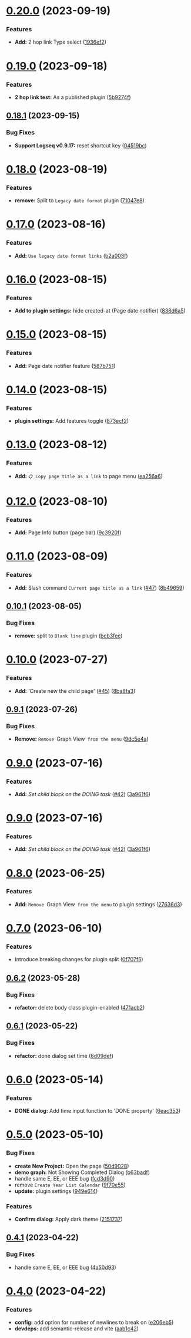 # [0.20.0](https://github.com/YU000jp/logseq-plugin-some-menu-extender/compare/v0.19.0...v0.20.0) (2023-09-19)


### Features

* **Add:** 2 hop link Type select ([1936ef2](https://github.com/YU000jp/logseq-plugin-some-menu-extender/commit/1936ef2522e87ee1cba17053161e8bdbe6292358))

# [0.19.0](https://github.com/YU000jp/logseq-plugin-some-menu-extender/compare/v0.18.1...v0.19.0) (2023-09-18)


### Features

* **2 hop link test:** As a published plugin ([5b9274f](https://github.com/YU000jp/logseq-plugin-some-menu-extender/commit/5b9274f8b956858aeac8bf5ddf35f1dc3039b666))

## [0.18.1](https://github.com/YU000jp/logseq-plugin-some-menu-extender/compare/v0.18.0...v0.18.1) (2023-09-15)


### Bug Fixes

* **Support Logseq v0.9.17:** reset shortcut key ([04519bc](https://github.com/YU000jp/logseq-plugin-some-menu-extender/commit/04519bc109df8f9f851946bd0e3d105a1b49e528))

# [0.18.0](https://github.com/YU000jp/logseq-plugin-some-menu-extender/compare/v0.17.0...v0.18.0) (2023-08-19)


### Features

* **remove:** Split to `Legacy date format` plugin ([71047e8](https://github.com/YU000jp/logseq-plugin-some-menu-extender/commit/71047e8c2b73ce1b65fa460380173f58a2e43df0))

# [0.17.0](https://github.com/YU000jp/logseq-plugin-some-menu-extender/compare/v0.16.0...v0.17.0) (2023-08-16)


### Features

* **Add:** `Use legacy date format links` ([b2a003f](https://github.com/YU000jp/logseq-plugin-some-menu-extender/commit/b2a003febfd2ab097c4dfb4b9befdc068b9ae77e))

# [0.16.0](https://github.com/YU000jp/logseq-plugin-some-menu-extender/compare/v0.15.0...v0.16.0) (2023-08-15)


### Features

* **Add to plugin settings:** hide created-at (Page date notifier) ([838d6a5](https://github.com/YU000jp/logseq-plugin-some-menu-extender/commit/838d6a52589011e79e9b0592fcbf2c294a05a629))

# [0.15.0](https://github.com/YU000jp/logseq-plugin-some-menu-extender/compare/v0.14.0...v0.15.0) (2023-08-15)


### Features

* **Add:** Page date notifier feature ([587b751](https://github.com/YU000jp/logseq-plugin-some-menu-extender/commit/587b7519ba59a537bd12ed4ae16a9d108df6dd80))

# [0.14.0](https://github.com/YU000jp/logseq-plugin-some-menu-extender/compare/v0.13.0...v0.14.0) (2023-08-15)


### Features

* **plugin settings:** Add features toggle ([873ecf2](https://github.com/YU000jp/logseq-plugin-some-menu-extender/commit/873ecf2291598b843322ecc88041e662ac8e594c))

# [0.13.0](https://github.com/YU000jp/logseq-plugin-some-menu-extender/compare/v0.12.0...v0.13.0) (2023-08-12)


### Features

* **Add:** `📋 Copy page title as a link` to page menu ([ea256a6](https://github.com/YU000jp/logseq-plugin-some-menu-extender/commit/ea256a6fb2b66f92ab2ed66581d24e10cfd844db))

# [0.12.0](https://github.com/YU000jp/logseq-plugin-some-menu-extender/compare/v0.11.0...v0.12.0) (2023-08-10)


### Features

* **Add:** Page Info button (page bar) ([9c3920f](https://github.com/YU000jp/logseq-plugin-some-menu-extender/commit/9c3920f3deda4d9e78daec147a7fac9abdd178a4))

# [0.11.0](https://github.com/YU000jp/logseq-plugin-some-menu-extender/compare/v0.10.1...v0.11.0) (2023-08-09)


### Features

* **Add:** Slash command `Current page title as a link` ([#47](https://github.com/YU000jp/logseq-plugin-some-menu-extender/issues/47)) ([8b49659](https://github.com/YU000jp/logseq-plugin-some-menu-extender/commit/8b496594a5b3d4227636e705c027d68cd885f2d2))

## [0.10.1](https://github.com/YU000jp/logseq-plugin-some-menu-extender/compare/v0.10.0...v0.10.1) (2023-08-05)


### Bug Fixes

* **remove:** split to `Blank line` plugin ([bcb3fee](https://github.com/YU000jp/logseq-plugin-some-menu-extender/commit/bcb3fee48ba4324168757cca35459f81ce375778))

# [0.10.0](https://github.com/YU000jp/logseq-plugin-some-menu-extender/compare/v0.9.1...v0.10.0) (2023-07-27)


### Features

* **Add:** 'Create new the child page' ([#45](https://github.com/YU000jp/logseq-plugin-some-menu-extender/issues/45)) ([8ba8fa3](https://github.com/YU000jp/logseq-plugin-some-menu-extender/commit/8ba8fa3b593b99e318ef3fd2ca3aa52278e4e61e))

## [0.9.1](https://github.com/YU000jp/logseq-plugin-some-menu-extender/compare/v0.9.0...v0.9.1) (2023-07-26)


### Bug Fixes

* **Remove:** `Remove `Graph View` from the menu` ([9dc5e4a](https://github.com/YU000jp/logseq-plugin-some-menu-extender/commit/9dc5e4a5c3f079606874bd273d8b96436f7843ea))

# [0.9.0](https://github.com/YU000jp/logseq-plugin-some-menu-extender/compare/v0.8.0...v0.9.0) (2023-07-16)


### Features

* **Add:** *Set child block on the DOING task* ([#42](https://github.com/YU000jp/logseq-plugin-some-menu-extender/issues/42)) ([3a961f6](https://github.com/YU000jp/logseq-plugin-some-menu-extender/commit/3a961f63801ba4fe15305e98d9771b376c406191))

# [0.9.0](https://github.com/YU000jp/logseq-plugin-some-menu-extender/compare/v0.8.0...v0.9.0) (2023-07-16)


### Features

* **Add:** *Set child block on the DOING task* ([#42](https://github.com/YU000jp/logseq-plugin-some-menu-extender/issues/42)) ([3a961f6](https://github.com/YU000jp/logseq-plugin-some-menu-extender/commit/3a961f63801ba4fe15305e98d9771b376c406191))

# [0.8.0](https://github.com/YU000jp/logseq-plugin-some-menu-extender/compare/v0.7.0...v0.8.0) (2023-06-25)


### Features

* **Add:** `Remove `Graph View` from the menu`  to plugin settings ([27636d3](https://github.com/YU000jp/logseq-plugin-some-menu-extender/commit/27636d3e76016eb9a625eb61f2232564cfc9cd01))

# [0.7.0](https://github.com/YU000jp/logseq-plugin-some-menu-extender/compare/v0.6.2...v0.7.0) (2023-06-10)


### Features

* Introduce breaking changes for plugin split ([0f707f5](https://github.com/YU000jp/logseq-plugin-some-menu-extender/commit/0f707f5e2dbf4f66ab4c7516da32cc0188ff42b2))

## [0.6.2](https://github.com/YU000jp/logseq-plugin-some-menu-extender/compare/v0.6.1...v0.6.2) (2023-05-28)


### Bug Fixes

* **refactor:** delete body class plugin-enabled ([471acb2](https://github.com/YU000jp/logseq-plugin-some-menu-extender/commit/471acb2d81e8734377a56b70a136f606f13e25da))

## [0.6.1](https://github.com/YU000jp/logseq-plugin-some-menu-extender/compare/v0.6.0...v0.6.1) (2023-05-22)


### Bug Fixes

* **refactor:** done dialog set time ([6d09def](https://github.com/YU000jp/logseq-plugin-some-menu-extender/commit/6d09deffe390702aa890fc1a40c89f52e6ef741c))

# [0.6.0](https://github.com/YU000jp/logseq-plugin-some-menu-extender/compare/v0.5.0...v0.6.0) (2023-05-14)


### Features

* **DONE dialog:** Add time input function to 'DONE property' ([6eac353](https://github.com/YU000jp/logseq-plugin-some-menu-extender/commit/6eac3532c83d8f57b6f74ffbaa7bec3832240f78))

# [0.5.0](https://github.com/YU000jp/logseq-plugin-some-menu-extender/compare/v0.4.1...v0.5.0) (2023-05-10)


### Bug Fixes

* **create New Project:** Open the page ([50d9028](https://github.com/YU000jp/logseq-plugin-some-menu-extender/commit/50d9028ce15c6603ea10540adffc570207f57af8))
* **demo graph:** Not Showing Completed Dialog ([b63badf](https://github.com/YU000jp/logseq-plugin-some-menu-extender/commit/b63badf402149f8956f51fa0dbc78683a86a8be7))
* handle same E, EE, or EEE bug ([fcd3d90](https://github.com/YU000jp/logseq-plugin-some-menu-extender/commit/fcd3d900de14453fb62b6864171b8fea98427cce))
* remove `Create Year List Calendar` ([9f70e55](https://github.com/YU000jp/logseq-plugin-some-menu-extender/commit/9f70e555e6d79d7882ef8352aca8bac343f9db94))
* **update:** plugin settings ([949e614](https://github.com/YU000jp/logseq-plugin-some-menu-extender/commit/949e6146b5c3ca56ac0ca60b46e98caa461250dc))


### Features

* **Confirm dialog:** Apply dark theme ([2151737](https://github.com/YU000jp/logseq-plugin-some-menu-extender/commit/2151737388b07fab24b7941e158f9cdf866728ef))

## [0.4.1](https://github.com/YU000jp/logseq-plugin-some-menu-extender/compare/v0.4.0...v0.4.1) (2023-04-22)


### Bug Fixes

* handle same E, EE, or EEE bug ([4a50d93](https://github.com/YU000jp/logseq-plugin-some-menu-extender/commit/4a50d93b39d61171643cfc164623b68f4248c94a))

# [0.4.0](https://github.com/YU000jp/logseq-plugin-some-menu-extender/compare/v0.3.33...v0.4.0) (2023-04-22)


### Features

* **config:** add option for number of newlines to break on ([e206eb5](https://github.com/YU000jp/logseq-plugin-some-menu-extender/commit/e206eb5121899e20d96e4199197db1aa8c93ae97))
* **devdeps:** add semantic-release and vite ([aab1c42](https://github.com/YU000jp/logseq-plugin-some-menu-extender/commit/aab1c429240991aed31c8432fd6a39bfcecadcbd))
